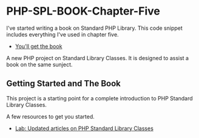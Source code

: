 # PHP-SPL-BOOK-Chapter-Five

I've started writing a book on Standard PHP Library. This code snippet 
includes everything I've used in chapter five.

- [You'll get the book](https://leanpub.com/php8standardlibrary)

A new PHP project on Standard Library Classes. It is designed to assist a book on the same sunject. 

## Getting Started and The Book

This project is a starting point for a complete introduction to
PHP Standard Library Classes. 

A few resources to get you started.

- [Lab: Updated articles on PHP Standard Library Classes](https://sanjibsinha.com/category/php)